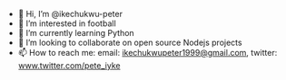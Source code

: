 - 👋 Hi, I’m @ikechukwu-peter
- 👀 I’m interested in football
- 🌱 I’m currently learning Python
- 💞️ I’m looking to collaborate on open source Nodejs projects
- 📫 How to reach me: email: ikechukwupeter1999@gmail.com, twitter: www.twitter.com/pete_iyke

<!---
ikechukwu-peter/ikechukwu-peter is a ✨ special ✨ repository because its `README.md` (this file) appears on your GitHub profile.
You can click the Preview link to take a look at your changes.
--->
